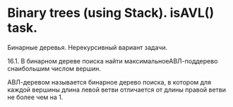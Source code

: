 # Binary trees (using Stack). isAVL() task.

Бинарные деревья. Нерекурсивный вариант задачи.

16.1. В бинарном дереве поиска найти максимальноеАВЛ-поддерево  cнаибольшим числом вершин.   

АВЛ-деревом называется бинарное дерево поиска, в котором для каждой вершины длина левой ветви отличается от длины правой ветви не более чем на 1.
